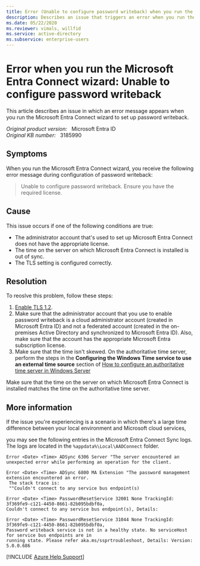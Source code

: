 ```yaml
---
title: Error (Unable to configure password writeback) when you run the Microsoft Entra Connect wizard
description: Describes an issue that triggers an error when you run the Microsoft Entra Connect wizard to set up password writeback. Provides a solution.
ms.date: 05/22/2020
ms.reviewer: vimals, willfid
ms.service: active-directory
ms.subservice: enterprise-users
---
```

# Error when you run the Microsoft Entra Connect wizard: Unable to configure password writeback

This article describes an issue in which an error message appears when you run the Microsoft Entra Connect wizard to set up password writeback.

_Original product version:_ &nbsp; Microsoft Entra ID  
_Original KB number:_ &nbsp; 3185990

## Symptoms

When you run the Microsoft Entra Connect wizard, you receive the following error message during configuration of password writeback:

> Unable to configure password writeback. Ensure you have the required license.

## Cause

This issue occurs if one of the following conditions are true:

- The administrator account that's used to set up Microsoft Entra Connect does not have the appropriate license.
- The time on the server on which Microsoft Entra Connect is installed is out of sync.
- The TLS setting is configured correctly.

## Resolution

To reoslve this problem, follow these steps:

1. [Enable TLS 1.2](/azure/active-directory/hybrid/reference-connect-tls-enforcement).
2. Make sure that the administrator account that you use to enable password writeback is a cloud administrator account (created in Microsoft Entra ID) and not a federated account (created in the on-premises Active Directory and synchronized to Microsoft Entra ID). Also, make sure that the account has the appropriate Microsoft Entra subscription license.
3. Make sure that the time isn't skewed. On the authoritative time server, perform the steps in the **Configuring the Windows Time service to use an external time source** section of [How to configure an authoritative time server in Windows Server](https://support.microsoft.com/help/816042)

Make sure that the time on the server on which Microsoft Entra Connect is installed matches the time on the authoritative time server.

## More information

If the issue you're experiencing is a scenario in which there's a large time difference between your local environment and Microsoft cloud services,

you may see the following entries in the Microsoft Entra Connect Sync logs. The logs are located in the `%appdata%\Local\AADConnect` folder.

```console
Error <Date> <Time> ADSync 6306 Server "The server encountered an unexpected error while performing an operation for the client.

Error <Date> <Time> ADSync 6800 MA Extension "The password management extension encountered an error.
 The stack trace is:
 ""Couldn't connect to any service bus endpoint(s)

Error <Date> <Time> PasswordResetService 32001 None TrackingId: 3f369fe9-c121-4450-8661-82b095bdbf0a,
Couldn't connect to any service bus endpoint(s), Details:

Error <Date> <Time> PasswordResetService 31044 None TrackingId: 3f369fe9-c121-4450-8661-82b095bdbf0a,
Password writeback service is not in a healthy state. No serviceHost for service bus endpoints are in
running state. Please refer aka.ms/ssprtroubleshoot, Details: Version: 5.0.0.686
```

[!INCLUDE [Azure Help Support](../../../includes/azure-help-support.md)]
